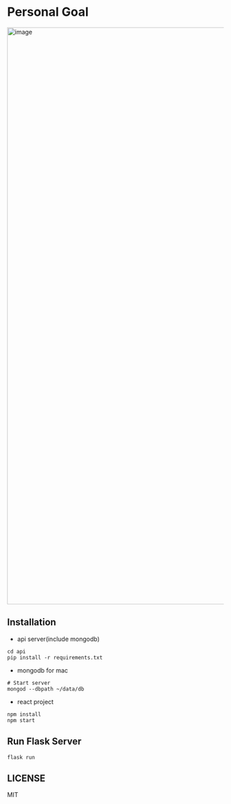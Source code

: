 # Personal Goal
<img width="1341" alt="image" src="https://user-images.githubusercontent.com/87810364/228159808-88ae38f8-9206-4e6f-8f4c-a80f8eeb07ba.png">

## Installation

- api server(include mongodb)

```shell
cd api
pip install -r requirements.txt
```

- mongodb for mac

```shell
# Start server
mongod --dbpath ~/data/db
```

- react project

```shell
npm install
npm start
```

## Run Flask Server

```shell
flask run
```

## LICENSE

MIT
